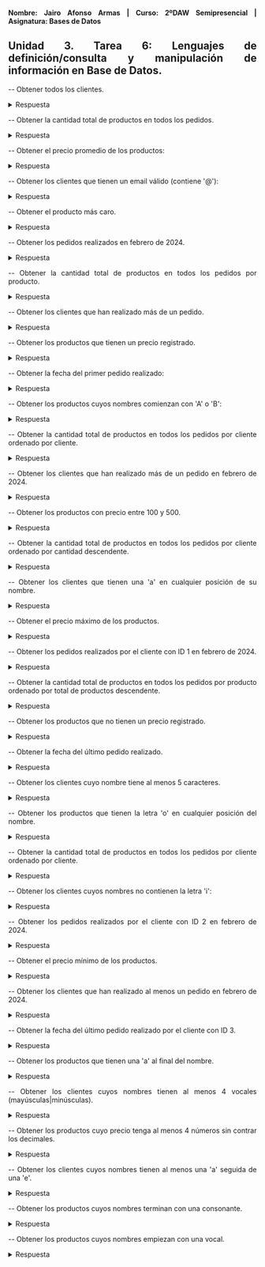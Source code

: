 <div align="justify">

#### **Nombre: Jairo Afonso Armas | Curso: 2ºDAW Semipresencial | Asignatura: Bases de Datos** 

## **Unidad 3. Tarea 6: Lenguajes de definición/consulta y manipulación de información en Base de Datos.**


-- Obtener todos los clientes.

<details>
<summary>Respuesta</summary>
  
```
select * from clientes;
┌────┬─────────────────┬───────────────────────────┐
│ id │     nombre      │           email           │
├────┼─────────────────┼───────────────────────────┤
│ 1  │ Juan Pérez      │ juan@example.com          │
│ 2  │ María Gómez     │ maria@example.com         │
│ 3  │ Carlos López    │ carlos@example.com        │
│ 4  │ Ana Rodríguez   │ ana@example.com           │
│ 5  │ Luisa Martínez  │ luisa@example.com         │
│ 6  │ Pedro Sánchez   │ pedro@example.com         │
│ 7  │ Laura García    │ laura@example.com         │
│ 8  │ Miguel Martín   │ miguel@example.com        │
│ 9  │ Elena González  │ elena@example.com         │
│ 10 │ David Torres    │ david@example.com         │
│ 11 │ Sofía Ruiz      │ sofia@example.com         │
│ 12 │ Javier López    │ javier@example.com        │
│ 13 │ Carmen Vargas   │ carmen@example.com        │
│ 14 │ Daniel Muñoz    │ daniel@example.com        │
│ 15 │ Isabel Serrano  │ isabel@example.com        │
│ 16 │ Alejandro Muñoz │ alejandro@example.com     │
│ 17 │ Raquel Herrera  │ raquel@example.com        │
│ 18 │ Francisco Mora  │ francisco@example.com     │
│ 19 │ Marina Díaz     │ marina@example.com        │
│ 20 │ Antonio Jiménez │ antonio@example.com       │
│ 21 │ Beatriz Romero  │ beatriz@example.com       │
│ 22 │ Carlos Gómez    │ carlos.gomez@example.com  │
│ 23 │ Clara Sánchez   │ clara.sanchez@example.com │
│ 24 │ Andrés Martínez │ andres@example.com        │
│ 25 │ Lucía Díaz      │ lucia@example.com         │
│ 26 │ Mario Serrano   │ mario@example.com         │
│ 27 │ Eva Torres      │ eva.torres@example.com    │
│ 28 │ Roberto Ruiz    │ roberto@example.com       │
│ 29 │ Celia García    │ celia@example.com         │
└────┴─────────────────┴───────────────────────────┘
```
</details>

-- Obtener la cantidad total de productos en todos los pedidos.

<details>
<summary>Respuesta</summary>
  
```
select SUM(cantidad) AS Q_total_Prod_Pedidos from Pedidos;
┌──────────────────────┐
│ Q_total_Prod_Pedidos │
├──────────────────────┤
│ 54                   │
└──────────────────────┘
```
</details>

-- Obtener el precio promedio de los productos:

<details>
<summary>Respuesta</summary>
  
```
select AVG(precio) Precio_Medio from productos;
┌──────────────────┐
│   Precio_Medio   │
├──────────────────┤
│ 188.294285714286 │
└──────────────────┘
```
</details>

-- Obtener los clientes que tienen un email válido (contiene '@'):

<details>
<summary>Respuesta</summary>
  
```
select email from clientes where email REGEXP '@';
┌───────────────────────────┐
│           email           │
├───────────────────────────┤
│ alejandro@example.com     │
│ ana@example.com           │
│ andres@example.com        │
│ antonio@example.com       │
│ beatriz@example.com       │
│ carlos.gomez@example.com  │
│ carlos@example.com        │
│ carmen@example.com        │
│ celia@example.com         │
│ clara.sanchez@example.com │
│ daniel@example.com        │
│ david@example.com         │
│ elena@example.com         │
│ eva.torres@example.com    │
│ francisco@example.com     │
│ isabel@example.com        │
│ javier@example.com        │
│ juan@example.com          │
│ laura@example.com         │
│ lucia@example.com         │
│ luisa@example.com         │
│ maria@example.com         │
│ marina@example.com        │
│ mario@example.com         │
│ miguel@example.com        │
│ pedro@example.com         │
│ raquel@example.com        │
│ roberto@example.com       │
│ sofia@example.com         │
└───────────────────────────┘
```
</details>

-- Obtener el producto más caro.

<details>
<summary>Respuesta</summary>
  
```
select nombre, MAX(precio) from productos;
┌────────┬─────────────┐
│ nombre │ MAX(precio) │
├────────┼─────────────┤
│ Laptop │ 1200.0      │
└────────┴─────────────┘
```
</details>

-- Obtener los pedidos realizados en febrero de 2024.


<details>
<summary>Respuesta</summary>
  
```
select * from pedidos where fecha_pedido REGEXP '2024-02-[0-9]{2}';
┌───────────┬────────────┬─────────────┬──────────┬──────────────┐
│ id_pedido │ id_cliente │ id_producto │ cantidad │ fecha_pedido │
├───────────┼────────────┼─────────────┼──────────┼──────────────┤
│ 1         │ 1          │ 1           │ 2        │ 2024-02-01   │
│ 2         │ 2          │ 2           │ 1        │ 2024-02-02   │
│ 3         │ 3          │ 3           │ 3        │ 2024-02-03   │
│ 4         │ 4          │ 4           │ 1        │ 2024-02-04   │
│ 5         │ 5          │ 5           │ 2        │ 2024-02-05   │
│ 6         │ 6          │ 6           │ 1        │ 2024-02-06   │
│ 7         │ 7          │ 7           │ 3        │ 2024-02-07   │
│ 8         │ 8          │ 8           │ 2        │ 2024-02-08   │
│ 9         │ 9          │ 9           │ 1        │ 2024-02-09   │
│ 10        │ 10         │ 10          │ 2        │ 2024-02-10   │
│ 11        │ 11         │ 11          │ 1        │ 2024-02-11   │
│ 12        │ 12         │ 12          │ 3        │ 2024-02-12   │
│ 13        │ 13         │ 13          │ 1        │ 2024-02-13   │
│ 14        │ 14         │ 14          │ 2        │ 2024-02-14   │
│ 15        │ 15         │ 15          │ 1        │ 2024-02-15   │
│ 16        │ 16         │ 16          │ 3        │ 2024-02-16   │
│ 17        │ 17         │ 17          │ 2        │ 2024-02-17   │
│ 18        │ 18         │ 18          │ 1        │ 2024-02-18   │
│ 19        │ 19         │ 19          │ 2        │ 2024-02-19   │
│ 20        │ 20         │ 20          │ 1        │ 2024-02-20   │
│ 21        │ 21         │ 21          │ 3        │ 2024-02-21   │
│ 22        │ 22         │ 22          │ 1        │ 2024-02-22   │
│ 23        │ 23         │ 23          │ 2        │ 2024-02-23   │
│ 24        │ 24         │ 24          │ 1        │ 2024-02-24   │
│ 25        │ 25         │ 25          │ 3        │ 2024-02-25   │
│ 26        │ 26         │ 26          │ 2        │ 2024-02-26   │
│ 27        │ 27         │ 27          │ 1        │ 2024-02-27   │
│ 28        │ 28         │ 28          │ 2        │ 2024-02-28   │
│ 29        │ 29         │ 29          │ 1        │ 2024-02-29   │
└───────────┴────────────┴─────────────┴──────────┴──────────────┘
```
</details>

-- Obtener la cantidad total de productos en todos los pedidos por producto.

<details>
<summary>Respuesta</summary>
  
```
select pe.id_pedido, p.nombre, pe.cantidad from Pedidos pe
JOIN Productos p ON pe.id_producto = p.id;
┌───────────┬───────────────────────────────────┬──────────┐
│ id_pedido │              nombre               │ cantidad │
├───────────┼───────────────────────────────────┼──────────┤
│ 1         │ Laptop                            │ 2        │
│ 2         │ Smartphone                        │ 1        │
│ 3         │ TV LED                            │ 3        │
│ 4         │ Tablet                            │ 1        │
│ 5         │ Auriculares Bluetooth             │ 2        │
│ 6         │ Impresora                         │ 1        │
│ 7         │ Cámara Digital                    │ 3        │
│ 8         │ Reproductor de Audio              │ 2        │
│ 9         │ Altavoces Inalámbricos            │ 1        │
│ 10        │ Reloj Inteligente                 │ 2        │
│ 11        │ Teclado Inalámbrico               │ 1        │
│ 12        │ Ratón Óptico                      │ 3        │
│ 13        │ Monitor LED                       │ 1        │
│ 14        │ Mochila para Portátil             │ 2        │
│ 15        │ Disco Duro Externo                │ 1        │
│ 16        │ Router Wi-Fi                      │ 3        │
│ 17        │ Lámpara LED                       │ 2        │
│ 18        │ Batería Externa                   │ 1        │
│ 19        │ Estuche para Auriculares          │ 2        │
│ 20        │ Tarjeta de Memoria                │ 1        │
│ 21        │ Cargador Inalámbrico              │ 3        │
│ 22        │ Kit de Limpieza para Computadoras │ 1        │
│ 23        │ Funda para Tablet                 │ 2        │
│ 24        │ Soporte para Teléfono             │ 1        │
│ 25        │ Hub USB                           │ 3        │
│ 26        │ Webcam HD                         │ 2        │
│ 27        │ Funda para Laptop                 │ 1        │
│ 28        │ Adaptador HDMI                    │ 2        │
└───────────┴───────────────────────────────────┴──────────┘
```
</details>

-- Obtener los clientes que han realizado más de un pedido.
<details>
<summary>Respuesta</summary>
  
```
select c.nombre, COUNT(p.id_cliente) AS Q_Pedidos from Clientes c JOIN Pedidos p ON c.id  = p.id_cliente GROUP BY p.id_cliente HAVING COUNT(p.id_cliente) > 1;
Respuesta: Ningún cliente realizó más de un pedido.
```
</details>

-- Obtener los productos que tienen un precio registrado.
<details>
<summary>Respuesta</summary>
  
```
select nombre, precio from productos;
┌───────────────────────────────────┬────────┐
│              nombre               │ precio │
├───────────────────────────────────┼────────┤
│ Laptop                            │ 1200.0 │
│ Smartphone                        │ 699.99 │
│ TV LED                            │ 799.5  │
│ Tablet                            │ 299.99 │
│ Auriculares Bluetooth             │ 79.99  │
│ Impresora                         │ 199.99 │
│ Cámara Digital                    │ 499.99 │
│ Reproductor de Audio              │ 149.99 │
│ Altavoces Inalámbricos            │ 129.99 │
│ Reloj Inteligente                 │ 249.99 │
│ Teclado Inalámbrico               │ 59.99  │
│ Ratón Óptico                      │ 29.99  │
│ Monitor LED                       │ 349.99 │
│ Mochila para Portátil             │ 49.99  │
│ Disco Duro Externo                │ 89.99  │
│ Router Wi-Fi                      │ 69.99  │
│ Lámpara LED                       │ 39.99  │
│ Batería Externa                   │ 19.99  │
│ Estuche para Auriculares          │ 14.99  │
│ Tarjeta de Memoria                │ 24.99  │
│ Cargador Inalámbrico              │ 34.99  │
│ Kit de Limpieza para Computadoras │ 9.99   │
│ Funda para Tablet                 │ 19.99  │
│ Soporte para Teléfono             │ 14.99  │
│ Hub USB                           │ 29.99  │
│ Webcam HD                         │ 59.99  │
│ Funda para Laptop                 │ 29.99  │
│ Adaptador HDMI                    │ 12.99  │
└───────────────────────────────────┴────────┘
```
</details>

-- Obtener la fecha del primer pedido realizado:

<details>
<summary>Respuesta</summary>
  
```
sqlite> select id_pedido, MIN(fecha_pedido) from Pedidos;
┌───────────┬───────────────────┐
│ id_pedido │ MIN(fecha_pedido) │
├───────────┼───────────────────┤
│ 1         │ 2024-02-01        │
└───────────┴───────────────────┘
sqlite>
```
</details>

-- Obtener los productos cuyos nombres comienzan con 'A' o 'B':
<details>
<summary>Respuesta</summary>
  
```
select nombre from productos where nombre REGEXP '^[Aa]|^[Bb]';
┌────────────────────────┐
│         nombre         │
├────────────────────────┤
│ Auriculares Bluetooth  │
│ Altavoces Inalámbricos │
│ Batería Externa        │
│ Adaptador HDMI         │
└────────────────────────┘
```
</details>

-- Obtener la cantidad total de productos en todos los pedidos por cliente ordenado por cliente.
<details>
<summary>Respuesta</summary>
  
```
select c.nombre, pe.id_pedido, SUM(pe.cantidad) AS Q_total_productos from Pedidos pe JOIN Clientes c ON pe.id_cliente = c.id GROUP BY pe.id_pedido ORDER BY c.nombre;
┌─────────────────┬───────────┬───────────────────┐
│     nombre      │ id_pedido │ Q_total_productos │
├─────────────────┼───────────┼───────────────────┤
│ Alejandro Muñoz │ 16        │ 3                 │
│ Ana Rodríguez   │ 4         │ 1                 │
│ Andrés Martínez │ 24        │ 1                 │
│ Antonio Jiménez │ 20        │ 1                 │
│ Beatriz Romero  │ 21        │ 3                 │
│ Carlos Gómez    │ 22        │ 1                 │
│ Carlos López    │ 3         │ 3                 │
│ Carmen Vargas   │ 13        │ 1                 │
│ Celia García    │ 29        │ 1                 │
│ Clara Sánchez   │ 23        │ 2                 │
│ Daniel Muñoz    │ 14        │ 2                 │
│ David Torres    │ 10        │ 2                 │
│ Elena González  │ 9         │ 1                 │
│ Eva Torres      │ 27        │ 1                 │
│ Francisco Mora  │ 18        │ 1                 │
│ Isabel Serrano  │ 15        │ 1                 │
│ Javier López    │ 12        │ 3                 │
│ Juan Pérez      │ 1         │ 2                 │
│ Laura García    │ 7         │ 3                 │
│ Lucía Díaz      │ 25        │ 3                 │
│ Luisa Martínez  │ 5         │ 2                 │
│ Marina Díaz     │ 19        │ 2                 │
│ Mario Serrano   │ 26        │ 2                 │
│ María Gómez     │ 2         │ 1                 │
│ Miguel Martín   │ 8         │ 2                 │
│ Pedro Sánchez   │ 6         │ 1                 │
│ Raquel Herrera  │ 17        │ 2                 │
│ Roberto Ruiz    │ 28        │ 2                 │
│ Sofía Ruiz      │ 11        │ 1                 │
└─────────────────┴───────────┴───────────────────┘
```
</details>

-- Obtener los clientes que han realizado más de un pedido en febrero de 2024.
<details>
<summary>Respuesta</summary>
  
```
select c.nombre, COUNT(p.id_cliente) AS Q_Pedidos from Clientes c JOIN Pedidos p ON c.id  = p.id_cliente GROUP BY p.id_cliente HAVING COUNT(p.id_cliente) > 1 AND p.fecha_pedido REGEXP '2024-02-[0-9]';
Respuesta: Ninguno.
```
</details>


-- Obtener los productos con precio entre 100 y 500.

<details>
<summary>Respuesta</summary>
  
```
select nombre, precio from productos where precio between 100 and 500;
┌────────────────────────┬────────┐
│         nombre         │ precio │
├────────────────────────┼────────┤
│ Tablet                 │ 299.99 │
│ Impresora              │ 199.99 │
│ Cámara Digital         │ 499.99 │
│ Reproductor de Audio   │ 149.99 │
│ Altavoces Inalámbricos │ 129.99 │
│ Reloj Inteligente      │ 249.99 │
│ Monitor LED            │ 349.99 │
└────────────────────────┴────────┘
```
</details>

-- Obtener la cantidad total de productos en todos los pedidos por cliente ordenado por cantidad descendente.

<details>
<summary>Respuesta</summary>
  
```
select c.nombre, pe.id_pedido, SUM(pe.cantidad) AS Q_total_productos from Pedidos pe JOIN Clientes c ON pe.id_cliente = c.id GROUP BY pe.id_pedido ORDER BY pe.cantidad DESC;
┌─────────────────┬───────────┬───────────────────┐
│     nombre      │ id_pedido │ Q_total_productos │
├─────────────────┼───────────┼───────────────────┤
│ Carlos López    │ 3         │ 3                 │
│ Laura García    │ 7         │ 3                 │
│ Javier López    │ 12        │ 3                 │
│ Alejandro Muñoz │ 16        │ 3                 │
│ Beatriz Romero  │ 21        │ 3                 │
│ Lucía Díaz      │ 25        │ 3                 │
│ Juan Pérez      │ 1         │ 2                 │
│ Luisa Martínez  │ 5         │ 2                 │
│ Miguel Martín   │ 8         │ 2                 │
│ David Torres    │ 10        │ 2                 │
│ Daniel Muñoz    │ 14        │ 2                 │
│ Raquel Herrera  │ 17        │ 2                 │
│ Marina Díaz     │ 19        │ 2                 │
│ Clara Sánchez   │ 23        │ 2                 │
│ Mario Serrano   │ 26        │ 2                 │
│ Roberto Ruiz    │ 28        │ 2                 │
│ María Gómez     │ 2         │ 1                 │
│ Ana Rodríguez   │ 4         │ 1                 │
│ Pedro Sánchez   │ 6         │ 1                 │
│ Elena González  │ 9         │ 1                 │
│ Sofía Ruiz      │ 11        │ 1                 │
│ Carmen Vargas   │ 13        │ 1                 │
│ Isabel Serrano  │ 15        │ 1                 │
│ Francisco Mora  │ 18        │ 1                 │
│ Antonio Jiménez │ 20        │ 1                 │
│ Carlos Gómez    │ 22        │ 1                 │
│ Andrés Martínez │ 24        │ 1                 │
│ Eva Torres      │ 27        │ 1                 │
│ Celia García    │ 29        │ 1                 │
└─────────────────┴───────────┴───────────────────┘
```
</details>

-- Obtener los clientes que tienen una 'a' en cualquier posición de su nombre.

<details>
<summary>Respuesta</summary>
  
```
 select nombre from Clientes where nombre REGEXP 'A|a';
┌─────────────────┐
│     nombre      │
├─────────────────┤
│ Juan Pérez      │
│ María Gómez     │
│ Carlos López    │
│ Ana Rodríguez   │
│ Luisa Martínez  │
│ Laura García    │
│ Miguel Martín   │
│ Elena González  │
│ David Torres    │
│ Sofía Ruiz      │
│ Javier López    │
│ Carmen Vargas   │
│ Daniel Muñoz    │
│ Isabel Serrano  │
│ Alejandro Muñoz │
│ Raquel Herrera  │
│ Francisco Mora  │
│ Marina Díaz     │
│ Antonio Jiménez │
│ Beatriz Romero  │
│ Carlos Gómez    │
│ Clara Sánchez   │
│ Andrés Martínez │
│ Lucía Díaz      │
│ Mario Serrano   │
│ Eva Torres      │
│ Celia García    │
└─────────────────┘
```
</details>

-- Obtener el precio máximo de los productos.

<details>
<summary>Respuesta</summary>
  
```
select MAX(precio) AS precio_max_prod from productos;
┌─────────────────┐
│ precio_max_prod │
├─────────────────┤
│ 1200.0          │
└─────────────────┘
```
</details>

-- Obtener los pedidos realizados por el cliente con ID 1 en febrero de 2024.

<details>
<summary>Respuesta</summary>
  
```
select * from pedidos where id_cliente = 1 and fecha_pedido REGEXP '2024-02-01';
┌───────────┬────────────┬─────────────┬──────────┬──────────────┐
│ id_pedido │ id_cliente │ id_producto │ cantidad │ fecha_pedido │
├───────────┼────────────┼─────────────┼──────────┼──────────────┤
│ 1         │ 1          │ 1           │ 2        │ 2024-02-01   │
└───────────┴────────────┴─────────────┴──────────┴──────────────┘
```
</details>

-- Obtener la cantidad total de productos en todos los pedidos por producto ordenado por total de productos descendente.

<details>
<summary>Respuesta</summary>
  
```

```
</details>

-- Obtener los productos que no tienen un precio registrado.

<details>
<summary>Respuesta</summary>
  
```

```
</details>

-- Obtener la fecha del último pedido realizado.

<details>
<summary>Respuesta</summary>
  
```

```
</details>

-- Obtener los clientes cuyo nombre tiene al menos 5 caracteres.

<details>
<summary>Respuesta</summary>
  
```

```
</details>

-- Obtener los productos que tienen la letra 'o' en cualquier posición del nombre.

<details>
<summary>Respuesta</summary>
  
```
select nombre from productos where nombre REGEXP 'O|o';
┌───────────────────────────────────┐
│              nombre               │
├───────────────────────────────────┤
│ Laptop                            │
│ Smartphone                        │
│ Auriculares Bluetooth             │
│ Impresora                         │
│ Reproductor de Audio              │
│ Altavoces Inalámbricos            │
│ Reloj Inteligente                 │
│ Teclado Inalámbrico               │
│ Ratón Óptico                      │
│ Monitor LED                       │
│ Mochila para Portátil             │
│ Disco Duro Externo                │
│ Router Wi-Fi                      │
│ Tarjeta de Memoria                │
│ Cargador Inalámbrico              │
│ Kit de Limpieza para Computadoras │
│ Soporte para Teléfono             │
│ Funda para Laptop                 │
│ Adaptador HDMI                    │
└───────────────────────────────────┘
```
</details>


-- Obtener la cantidad total de productos en todos los pedidos por cliente ordenado por cliente.

<details>
<summary>Respuesta</summary>
  
```

```
</details>

-- Obtener los clientes cuyos nombres no contienen la letra 'i':

<details>
<summary>Respuesta</summary>
  
```
select nombre from clientes where nombre REGEXP 'I|i';
┌─────────────────┐
│     nombre      │
├─────────────────┤
│ Luisa Martínez  │
│ Miguel Martín   │
│ David Torres    │
│ Sofía Ruiz      │
│ Javier López    │
│ Daniel Muñoz    │
│ Isabel Serrano  │
│ Francisco Mora  │
│ Marina Díaz     │
│ Antonio Jiménez │
│ Beatriz Romero  │
│ Mario Serrano   │
│ Roberto Ruiz    │
│ Celia García    │
└─────────────────┘
```
</details>

-- Obtener los pedidos realizados por el cliente con ID 2 en febrero de 2024.

<details>
<summary>Respuesta</summary>
  
```
select * from pedidos where id_cliente = 2 and fecha_pedido REGEXP '2024-02-[0-9]';
┌───────────┬────────────┬─────────────┬──────────┬──────────────┐
│ id_pedido │ id_cliente │ id_producto │ cantidad │ fecha_pedido │
├───────────┼────────────┼─────────────┼──────────┼──────────────┤
│ 2         │ 2          │ 2           │ 1        │ 2024-02-02   │
└───────────┴────────────┴─────────────┴──────────┴──────────────┘
```
</details>

-- Obtener el precio mínimo de los productos.

<details>
<summary>Respuesta</summary>
  
```
select MIN(precio) AS precio_min_prod from productos;
┌─────────────────┐
│ precio_min_prod │
├─────────────────┤
│ 9.99            │
└─────────────────┘
```
</details>

-- Obtener los clientes que han realizado al menos un pedido en febrero de 2024.

<details>
<summary>Respuesta</summary>
  
```
select c.nombre, COUNT(p.id_cliente) AS Q_Pedidos from Clientes c JOIN Pedidos p ON c.id  = p.id_cliente GROUP BY p.id_cliente HAVING COUNT(p.id_cliente) >= 1 AND fecha_pedido REGEXP '2024-02-[0-9]{2}';
┌─────────────────┬───────────┐
│     nombre      │ Q_Pedidos │
├─────────────────┼───────────┤
│ Juan Pérez      │ 1         │
│ María Gómez     │ 1         │
│ Carlos López    │ 1         │
│ Ana Rodríguez   │ 1         │
│ Luisa Martínez  │ 1         │
│ Pedro Sánchez   │ 1         │
│ Laura García    │ 1         │
│ Miguel Martín   │ 1         │
│ Elena González  │ 1         │
│ David Torres    │ 1         │
│ Sofía Ruiz      │ 1         │
│ Javier López    │ 1         │
│ Carmen Vargas   │ 1         │
│ Daniel Muñoz    │ 1         │
│ Isabel Serrano  │ 1         │
│ Alejandro Muñoz │ 1         │
│ Raquel Herrera  │ 1         │
│ Francisco Mora  │ 1         │
│ Marina Díaz     │ 1         │
│ Antonio Jiménez │ 1         │
│ Beatriz Romero  │ 1         │
│ Carlos Gómez    │ 1         │
│ Clara Sánchez   │ 1         │
│ Andrés Martínez │ 1         │
│ Lucía Díaz      │ 1         │
│ Mario Serrano   │ 1         │
│ Eva Torres      │ 1         │
│ Roberto Ruiz    │ 1         │
│ Celia García    │ 1         │
└─────────────────┴───────────┘
```
</details>

-- Obtener la fecha del último pedido realizado por el cliente con ID 3.

<details>
<summary>Respuesta</summary>
  
```
select id_cliente, MAX(fecha_pedido) from pedidos where id_cliente= 3;
┌────────────┬───────────────────┐
│ id_cliente │ MAX(fecha_pedido) │
├────────────┼───────────────────┤
│ 3          │ 2024-02-03        │
└────────────┴───────────────────┘
```
</details>

-- Obtener los productos que tienen una 'a' al final del nombre.

<details>
<summary>Respuesta</summary>
  
```
select nombre from productos where nombre REGEXP '[a|A]$';
┌────────────────────┐
│       nombre       │
├────────────────────┤
│ Impresora          │
│ Batería Externa    │
│ Tarjeta de Memoria │
└────────────────────┘
```
</details>

-- Obtener los clientes cuyos nombres tienen al menos 4 vocales (mayúsculas|minúsculas).

<details>
<summary>Respuesta</summary>
  
```

```
</details>

-- Obtener los productos cuyo precio tenga al menos 4 números sin contrar los decimales.

<details>
<summary>Respuesta</summary>
  
```

```
</details>

-- Obtener los clientes cuyos nombres tienen al menos una 'a' seguida de una 'e'.

<details>
<summary>Respuesta</summary>
  
```

```
</details>

-- Obtener los productos cuyos nombres terminan con una consonante.

<details>
<summary>Respuesta</summary>
  
```
select nombre from productos where nombre REGEXP '[^aeiou|AEIOU]$';
┌───────────────────────────────────┐
│              nombre               │
├───────────────────────────────────┤
│ Laptop                            │
│ TV LED                            │
│ Tablet                            │
│ Auriculares Bluetooth             │
│ Cámara Digital                    │
│ Altavoces Inalámbricos            │
│ Monitor LED                       │
│ Mochila para Portátil             │
│ Lámpara LED                       │
│ Estuche para Auriculares          │
│ Kit de Limpieza para Computadoras │
│ Funda para Tablet                 │
│ Hub USB                           │
│ Webcam HD                         │
│ Funda para Laptop                 │
└───────────────────────────────────┘
```
</details>

-- Obtener los productos cuyos nombres empiezan con una vocal.

<details>
<summary>Respuesta</summary>
  
```
select nombre from productos where nombre REGEXP '^[aeiou|AEIOU]';
┌──────────────────────────┐
│          nombre          │
├──────────────────────────┤
│ Auriculares Bluetooth    │
│ Impresora                │
│ Altavoces Inalámbricos   │
│ Estuche para Auriculares │
│ Adaptador HDMI           │
└──────────────────────────┘
```
</details>

</div>

